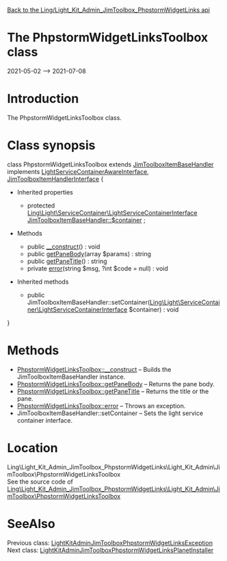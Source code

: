 [Back to the Ling/Light_Kit_Admin_JimToolbox_PhpstormWidgetLinks api](https://github.com/lingtalfi/Light_Kit_Admin_JimToolbox_PhpstormWidgetLinks/blob/master/doc/api/Ling/Light_Kit_Admin_JimToolbox_PhpstormWidgetLinks.md)



The PhpstormWidgetLinksToolbox class
================
2021-05-02 --> 2021-07-08






Introduction
============

The PhpstormWidgetLinksToolbox class.



Class synopsis
==============


class <span class="pl-k">PhpstormWidgetLinksToolbox</span> extends [JimToolboxItemBaseHandler](https://github.com/lingtalfi/Light_JimToolbox/blob/master/doc/api/Ling/Light_JimToolbox/Item/JimToolboxItemBaseHandler.md) implements [LightServiceContainerAwareInterface](https://github.com/lingtalfi/Light/blob/master/doc/api/Ling/Light/ServiceContainer/LightServiceContainerAwareInterface.md), [JimToolboxItemHandlerInterface](https://github.com/lingtalfi/Light_JimToolbox/blob/master/doc/api/Ling/Light_JimToolbox/Item/JimToolboxItemHandlerInterface.md) {

- Inherited properties
    - protected [Ling\Light\ServiceContainer\LightServiceContainerInterface](https://github.com/lingtalfi/Light/blob/master/doc/api/Ling/Light/ServiceContainer/LightServiceContainerInterface.md) [JimToolboxItemBaseHandler::$container](#property-container) ;

- Methods
    - public [__construct](https://github.com/lingtalfi/Light_Kit_Admin_JimToolbox_PhpstormWidgetLinks/blob/master/doc/api/Ling/Light_Kit_Admin_JimToolbox_PhpstormWidgetLinks/Light_Kit_Admin/JimToolbox/PhpstormWidgetLinksToolbox/__construct.md)() : void
    - public [getPaneBody](https://github.com/lingtalfi/Light_Kit_Admin_JimToolbox_PhpstormWidgetLinks/blob/master/doc/api/Ling/Light_Kit_Admin_JimToolbox_PhpstormWidgetLinks/Light_Kit_Admin/JimToolbox/PhpstormWidgetLinksToolbox/getPaneBody.md)(array $params) : string
    - public [getPaneTitle](https://github.com/lingtalfi/Light_Kit_Admin_JimToolbox_PhpstormWidgetLinks/blob/master/doc/api/Ling/Light_Kit_Admin_JimToolbox_PhpstormWidgetLinks/Light_Kit_Admin/JimToolbox/PhpstormWidgetLinksToolbox/getPaneTitle.md)() : string
    - private [error](https://github.com/lingtalfi/Light_Kit_Admin_JimToolbox_PhpstormWidgetLinks/blob/master/doc/api/Ling/Light_Kit_Admin_JimToolbox_PhpstormWidgetLinks/Light_Kit_Admin/JimToolbox/PhpstormWidgetLinksToolbox/error.md)(string $msg, ?int $code = null) : void

- Inherited methods
    - public JimToolboxItemBaseHandler::setContainer([Ling\Light\ServiceContainer\LightServiceContainerInterface](https://github.com/lingtalfi/Light/blob/master/doc/api/Ling/Light/ServiceContainer/LightServiceContainerInterface.md) $container) : void

}






Methods
==============

- [PhpstormWidgetLinksToolbox::__construct](https://github.com/lingtalfi/Light_Kit_Admin_JimToolbox_PhpstormWidgetLinks/blob/master/doc/api/Ling/Light_Kit_Admin_JimToolbox_PhpstormWidgetLinks/Light_Kit_Admin/JimToolbox/PhpstormWidgetLinksToolbox/__construct.md) &ndash; Builds the JimToolboxItemBaseHandler instance.
- [PhpstormWidgetLinksToolbox::getPaneBody](https://github.com/lingtalfi/Light_Kit_Admin_JimToolbox_PhpstormWidgetLinks/blob/master/doc/api/Ling/Light_Kit_Admin_JimToolbox_PhpstormWidgetLinks/Light_Kit_Admin/JimToolbox/PhpstormWidgetLinksToolbox/getPaneBody.md) &ndash; Returns the pane body.
- [PhpstormWidgetLinksToolbox::getPaneTitle](https://github.com/lingtalfi/Light_Kit_Admin_JimToolbox_PhpstormWidgetLinks/blob/master/doc/api/Ling/Light_Kit_Admin_JimToolbox_PhpstormWidgetLinks/Light_Kit_Admin/JimToolbox/PhpstormWidgetLinksToolbox/getPaneTitle.md) &ndash; Returns the title or the pane.
- [PhpstormWidgetLinksToolbox::error](https://github.com/lingtalfi/Light_Kit_Admin_JimToolbox_PhpstormWidgetLinks/blob/master/doc/api/Ling/Light_Kit_Admin_JimToolbox_PhpstormWidgetLinks/Light_Kit_Admin/JimToolbox/PhpstormWidgetLinksToolbox/error.md) &ndash; Throws an exception.
- JimToolboxItemBaseHandler::setContainer &ndash; Sets the light service container interface.





Location
=============
Ling\Light_Kit_Admin_JimToolbox_PhpstormWidgetLinks\Light_Kit_Admin\JimToolbox\PhpstormWidgetLinksToolbox<br>
See the source code of [Ling\Light_Kit_Admin_JimToolbox_PhpstormWidgetLinks\Light_Kit_Admin\JimToolbox\PhpstormWidgetLinksToolbox](https://github.com/lingtalfi/Light_Kit_Admin_JimToolbox_PhpstormWidgetLinks/blob/master/Light_Kit_Admin/JimToolbox/PhpstormWidgetLinksToolbox.php)



SeeAlso
==============
Previous class: [LightKitAdminJimToolboxPhpstormWidgetLinksException](https://github.com/lingtalfi/Light_Kit_Admin_JimToolbox_PhpstormWidgetLinks/blob/master/doc/api/Ling/Light_Kit_Admin_JimToolbox_PhpstormWidgetLinks/Exception/LightKitAdminJimToolboxPhpstormWidgetLinksException.md)<br>Next class: [LightKitAdminJimToolboxPhpstormWidgetLinksPlanetInstaller](https://github.com/lingtalfi/Light_Kit_Admin_JimToolbox_PhpstormWidgetLinks/blob/master/doc/api/Ling/Light_Kit_Admin_JimToolbox_PhpstormWidgetLinks/Light_PlanetInstaller/LightKitAdminJimToolboxPhpstormWidgetLinksPlanetInstaller.md)<br>
